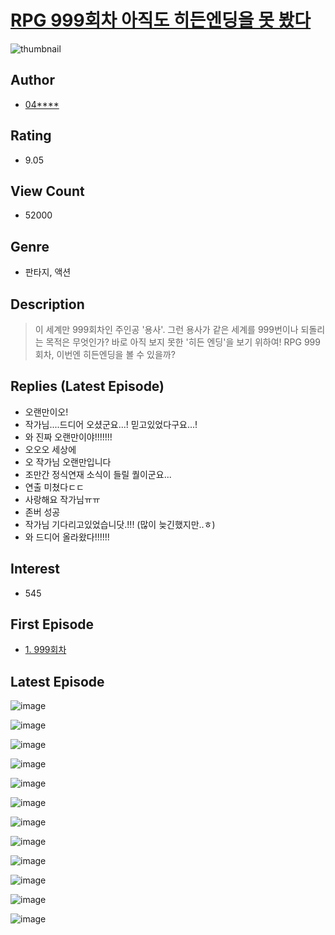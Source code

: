 # [RPG 999회차 아직도 히든엔딩을 못 봤다](https://comic.naver.com/bestChallenge/list?titleId=789080)
![thumbnail](https://image-comic.pstatic.net/user_contents_data/challenge_comic/2022/02/10/308022/thumbnail_202x1640524df5b_d51f_4935_b2fc_aa025a39fab2_00000054.JPEG)

## Author
- [04****](https://comic.naver.com/artistTitle?id=308022)

## Rating
- 9.05

## View Count
- 52000

## Genre
- 판타지, 액션

## Description
> 이 세계만 999회차인 주인공 '용사'. 그런 용사가 같은 세계를 999번이나 되돌리는 목적은 무엇인가? 바로 아직 보지 못한 '히든 엔딩'을 보기 위하여! RPG 999회차, 이번엔 히든엔딩을 볼 수 있을까?

## Replies (Latest Episode)
- 오랜만이오!
- 작가님....드디어 오셨군요...! 믿고있었다구요...!
- 와 진짜 오랜만이야!!!!!!!
- 오오오 세상에
- 오 작가님 오랜만입니다
- 조만간 정식연재 소식이 들릴 퀄이군요...
- 연출 미쳤다ㄷㄷ
- 사랑해요 작가님ㅠㅠ
- 존버 성공
- 작가님 기다리고있었습니닷.!!! (많이 늦긴했지만..ㅎ)
- 와 드디어 올라왔다!!!!!!

## Interest
- 545

## First Episode
- [1. 999회차](https://comic.naver.com/bestChallenge/detail?titleId=789080&no=1)

## Latest Episode
![image](https://image-comic.pstatic.net/user_contents_data/challenge_comic/2023/02/03/308022/upload_7291718344015110710.jpeg)

![image](https://image-comic.pstatic.net/user_contents_data/challenge_comic/2023/02/03/308022/upload_3977294409650745442.jpeg)

![image](https://image-comic.pstatic.net/user_contents_data/challenge_comic/2023/02/03/308022/upload_4050813482225185634.jpeg)

![image](https://image-comic.pstatic.net/user_contents_data/challenge_comic/2023/02/03/308022/upload_7293641385590666294.jpeg)

![image](https://image-comic.pstatic.net/user_contents_data/challenge_comic/2023/02/03/308022/upload_7161904524488237621.jpeg)

![image](https://image-comic.pstatic.net/user_contents_data/challenge_comic/2023/02/03/308022/upload_3703700946228359737.jpeg)

![image](https://image-comic.pstatic.net/user_contents_data/challenge_comic/2023/02/03/308022/upload_7003995958727424049.jpeg)

![image](https://image-comic.pstatic.net/user_contents_data/challenge_comic/2023/02/03/308022/upload_3991142783496762934.jpeg)

![image](https://image-comic.pstatic.net/user_contents_data/challenge_comic/2023/02/03/308022/upload_3544391611279880293.jpeg)

![image](https://image-comic.pstatic.net/user_contents_data/challenge_comic/2023/02/03/308022/upload_3474871685686048052.jpeg)

![image](https://image-comic.pstatic.net/user_contents_data/challenge_comic/2023/02/03/308022/upload_7149798871298172210.jpeg)

![image](https://image-comic.pstatic.net/user_contents_data/challenge_comic/2023/02/03/308022/upload_3631364965278300515.jpeg)
